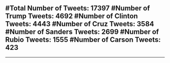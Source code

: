 #Total Number of Tweets: 17397 
#Number of Trump Tweets: 4692
#Number of Clinton Tweets: 4443
#Number of Cruz Tweets: 3584
#Number of Sanders Tweets: 2699
#Number of Rubio Tweets: 1555
#Number of Carson Tweets: 423
---
---
